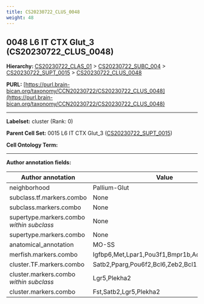 ```yaml
---
title: CS20230722_CLUS_0048
weight: 48
---
```

## 0048 L6 IT CTX Glut_3 (CS20230722_CLUS_0048)
<b>Hierarchy: </b>
[CS20230722_CLAS_01](../CS20230722_CLAS_01) >
[CS20230722_SUBC_004](../CS20230722_SUBC_004) >
[CS20230722_SUPT_0015](../CS20230722_SUPT_0015) >
[CS20230722_CLUS_0048](../CS20230722_CLUS_0048)

**PURL:** [https://purl.brain-bican.org/taxonomy/CCN20230722/CS20230722_CLUS_0048](https://purl.brain-bican.org/taxonomy/CCN20230722/CS20230722_CLUS_0048)

---


**Labelset:** cluster (Rank: 0)

**Parent Cell Set:** 0015 L6 IT CTX Glut_3 ([CS20230722_SUPT_0015](../CS20230722_SUPT_0015))



**Cell Ontology Term:** 

[MARKER GENES.]: #


---

[TRANSFERRED ANNOTATIONS.]: #


[AUTHOR ANNOTATION FIELDS.]: #


**Author annotation fields:**

| Author annotation | Value |
|-------------------|-------|
|neighborhood|Pallium-Glut|
|subclass.tf.markers.combo|None|
|subclass.markers.combo|None|
|supertype.markers.combo _within subclass_|None|
|supertype.markers.combo|None|
|anatomical_annotation|MO-SS|
|merfish.markers.combo|Igfbp6,Met,Lpar1,Pou3f1,Bmpr1b,Adamts2,Pparg|
|cluster.TF.markers.combo|Satb2,Pparg,Pou6f2,Bcl6,Zeb2,Bcl11b|
|cluster.markers.combo _within subclass_|Lgr5,Plekha2|
|cluster.markers.combo|Fst,Satb2,Lgr5,Plekha2|

